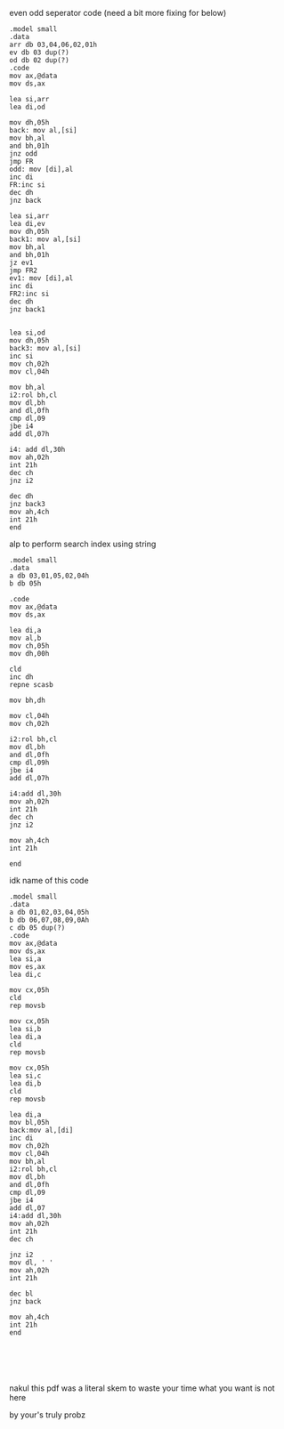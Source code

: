 even odd seperator code (need a bit more fixing for below)

```alp
.model small
.data
arr db 03,04,06,02,01h
ev db 03 dup(?)
od db 02 dup(?)
.code
mov ax,@data
mov ds,ax

lea si,arr
lea di,od

mov dh,05h
back: mov al,[si]
mov bh,al
and bh,01h
jnz odd
jmp FR
odd: mov [di],al
inc di
FR:inc si
dec dh
jnz back

lea si,arr
lea di,ev
mov dh,05h
back1: mov al,[si]
mov bh,al
and bh,01h
jz ev1
jmp FR2
ev1: mov [di],al
inc di
FR2:inc si
dec dh
jnz back1


lea si,od
mov dh,05h
back3: mov al,[si]
inc si
mov ch,02h
mov cl,04h

mov bh,al
i2:rol bh,cl
mov dl,bh
and dl,0fh
cmp dl,09
jbe i4
add dl,07h

i4: add dl,30h
mov ah,02h
int 21h
dec ch
jnz i2

dec dh
jnz back3
mov ah,4ch
int 21h
end

```


alp to perform search index using string
```alp
.model small
.data
a db 03,01,05,02,04h
b db 05h

.code
mov ax,@data
mov ds,ax

lea di,a
mov al,b
mov ch,05h
mov dh,00h

cld
inc dh
repne scasb

mov bh,dh 

mov cl,04h
mov ch,02h

i2:rol bh,cl
mov dl,bh
and dl,0fh
cmp dl,09h
jbe i4
add dl,07h

i4:add dl,30h
mov ah,02h
int 21h
dec ch
jnz i2

mov ah,4ch
int 21h

end 

```


idk name of this code
```alp
.model small
.data
a db 01,02,03,04,05h
b db 06,07,08,09,0Ah
c db 05 dup(?)
.code
mov ax,@data
mov ds,ax
lea si,a
mov es,ax
lea di,c

mov cx,05h
cld
rep movsb

mov cx,05h
lea si,b
lea di,a
cld
rep movsb

mov cx,05h
lea si,c
lea di,b
cld
rep movsb

lea di,a
mov bl,05h
back:mov al,[di]
inc di
mov ch,02h
mov cl,04h
mov bh,al
i2:rol bh,cl
mov dl,bh
and dl,0fh
cmp dl,09
jbe i4
add dl,07
i4:add dl,30h
mov ah,02h
int 21h           
dec ch

jnz i2
mov dl, ' '
mov ah,02h
int 21h

dec bl
jnz back

mov ah,4ch
int 21h
end






```


nakul this pdf was a literal skem to waste your time what you want is not here

by your's truly probz